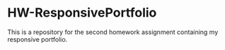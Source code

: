 # HW-ResponsivePortfolio
This is a repository for the second homework assignment containing my responsive portfolio.
